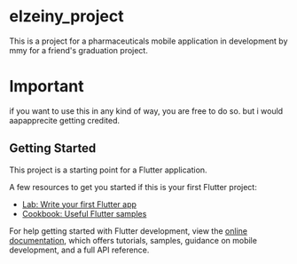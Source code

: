 # elzeiny_project

This is a project for a pharmaceuticals mobile application in development by mmy for a friend's graduation project. 

# Important 

if you want to use this in any kind of way, you are free to do so. but i would aapapprecite getting credited. 

## Getting Started

This project is a starting point for a Flutter application.

A few resources to get you started if this is your first Flutter project:

- [Lab: Write your first Flutter app](https://docs.flutter.dev/get-started/codelab)
- [Cookbook: Useful Flutter samples](https://docs.flutter.dev/cookbook)

For help getting started with Flutter development, view the
[online documentation](https://docs.flutter.dev/), which offers tutorials,
samples, guidance on mobile development, and a full API reference.
